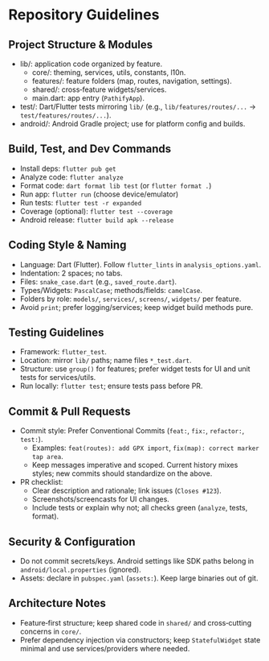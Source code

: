 # Repository Guidelines

## Project Structure & Modules

- lib/: application code organized by feature.
  - core/: theming, services, utils, constants, l10n.
  - features/: feature folders (map, routes, navigation, settings).
  - shared/: cross‑feature widgets/services.
  - main.dart: app entry (`PathifyApp`).
- test/: Dart/Flutter tests mirroring `lib/` (e.g., `lib/features/routes/...` → `test/features/routes/...`).
- android/: Android Gradle project; use for platform config and builds.

## Build, Test, and Dev Commands

- Install deps: `flutter pub get`
- Analyze code: `flutter analyze`
- Format code: `dart format lib test` (or `flutter format .`)
- Run app: `flutter run` (choose device/emulator)
- Run tests: `flutter test -r expanded`
- Coverage (optional): `flutter test --coverage`
- Android release: `flutter build apk --release`

## Coding Style & Naming

- Language: Dart (Flutter). Follow `flutter_lints` in `analysis_options.yaml`.
- Indentation: 2 spaces; no tabs.
- Files: `snake_case.dart` (e.g., `saved_route.dart`).
- Types/Widgets: `PascalCase`; methods/fields: `camelCase`.
- Folders by role: `models/`, `services/`, `screens/`, `widgets/` per feature.
- Avoid `print`; prefer logging/services; keep widget build methods pure.

## Testing Guidelines

- Framework: `flutter_test`.
- Location: mirror `lib/` paths; name files `*_test.dart`.
- Structure: use `group()` for features; prefer widget tests for UI and unit tests for services/utils.
- Run locally: `flutter test`; ensure tests pass before PR.

## Commit & Pull Requests

- Commit style: Prefer Conventional Commits (`feat:`, `fix:`, `refactor:`, `test:`).
  - Examples: `feat(routes): add GPX import`, `fix(map): correct marker tap area`.
  - Keep messages imperative and scoped. Current history mixes styles; new commits should standardize on the above.
- PR checklist:
  - Clear description and rationale; link issues (`Closes #123`).
  - Screenshots/screencasts for UI changes.
  - Include tests or explain why not; all checks green (`analyze`, tests, format).

## Security & Configuration

- Do not commit secrets/keys. Android settings like SDK paths belong in `android/local.properties` (ignored).
- Assets: declare in `pubspec.yaml` (`assets:`). Keep large binaries out of git.

## Architecture Notes

- Feature‑first structure; keep shared code in `shared/` and cross‑cutting concerns in `core/`.
- Prefer dependency injection via constructors; keep `StatefulWidget` state minimal and use services/providers where needed.

